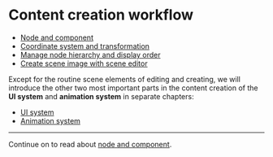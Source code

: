 # Content creation workflow


- [Node and component](node-component.md)
- [Coordinate system and transformation](transform.md)
- [Manage node hierarchy and display order](node-tree.md)
- [Create scene image with scene editor](scene-editing.md)

Except for the routine scene elements of editing and creating, we will introduce the other two most important parts in the content creation of the **UI system** and **animation system** in separate chapters:

- [UI system](../ui/index.md)
- [Animation system](../animation/index.md)


---

Continue on to read about [node and component](node-component.md).
